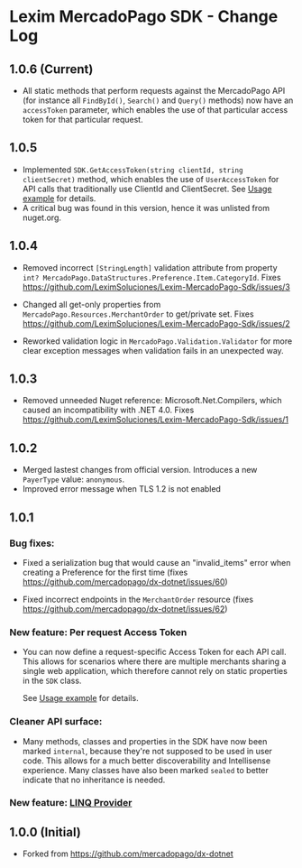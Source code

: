 # Lexim MercadoPago SDK - Change Log

## 1.0.6 (Current)

  - All static methods that perform requests against the MercadoPago API (for instance all `FindById()`, `Search()` and `Query()` methods) now have an `accessToken` parameter, which enables the use of that particular access token for that particular request.

## 1.0.5

  - Implemented `SDK.GetAccessToken(string clientId, string clientSecret)` method, which enables the use of `UserAccessToken` for API calls that traditionally use ClientId and ClientSecret.
  See [Usage example](https://github.com/LeximSoluciones/Lexim-MercadoPago-Sdk/blob/master/MercadoPagoExample/Payments/UserAccessTokenExample.cs) for details.
  - A critical bug was found in this version, hence it was unlisted from nuget.org.

## 1.0.4

  - Removed incorrect `[StringLength]` validation attribute from property `int? MercadoPago.DataStructures.Preference.Item.CategoryId`. Fixes https://github.com/LeximSoluciones/Lexim-MercadoPago-Sdk/issues/3

  - Changed all get-only properties from `MercadoPago.Resources.MerchantOrder` to get/private set. Fixes https://github.com/LeximSoluciones/Lexim-MercadoPago-Sdk/issues/2

  - Reworked validation logic in `MercadoPago.Validation.Validator` for more clear exception messages when validation fails in an unexpected way.

## 1.0.3

  - Removed unneeded Nuget reference: Microsoft.Net.Compilers, which caused an incompatibility with .NET 4.0. Fixes https://github.com/LeximSoluciones/Lexim-MercadoPago-Sdk/issues/1

## 1.0.2 

  - Merged lastest changes from official version. Introduces a new `PayerType` value: `anonymous`.
  - Improved error message when TLS 1.2 is not enabled

## 1.0.1

### Bug fixes:

  - Fixed a serialization bug that would cause an "invalid_items" error when creating a Preference for the first time (fixes https://github.com/mercadopago/dx-dotnet/issues/60)

  - Fixed incorrect endpoints in the `MerchantOrder` resource (fixes https://github.com/mercadopago/dx-dotnet/issues/62)

### New feature: Per request Access Token

  - You can now define a request-specific Access Token for each API call. This allows for scenarios where there are multiple merchants sharing a single web application, which therefore cannot rely on static properties in the `SDK` class.

      See [Usage example](https://github.com/LeximSoluciones/Lexim-MercadoPago-Sdk/blob/master/MercadoPagoExample/Payments/UserAccessTokenExample.cs) for details.

### Cleaner API surface:

  - Many methods, classes and properties in the SDK have now been marked `internal`, because they're not supposed to be used in user code. This allows for a much better discoverability and Intellisense experience. Many classes have also been marked `sealed` to better indicate that no inheritance is needed.

### New feature: [LINQ Provider](https://github.com/LeximSoluciones/Lexim-MercadoPago-Sdk/blob/master/Docs/Linq.md)

## 1.0.0 (Initial)

  - Forked from https://github.com/mercadopago/dx-dotnet
